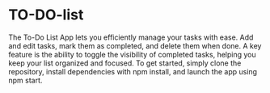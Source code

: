 # TO-DO-list
The To-Do List App lets you efficiently manage your tasks with ease. Add and edit tasks, mark them as completed, and delete them when done. A key feature is the ability to toggle the visibility of completed tasks, helping you keep your list organized and focused. To get started, simply clone the repository, install dependencies with npm install, and launch the app using npm start.
